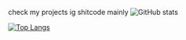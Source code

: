 check my projects ig
shitcode mainly
![GitHub stats](https://github-readme-stats.vercel.app/api?username=betterclient&theme=dark&show_icons=true)

[![Top Langs](https://github-readme-stats.vercel.app/api/top-langs/?username=betterclient)](https://github.com/anuraghazra/github-readme-stats)
